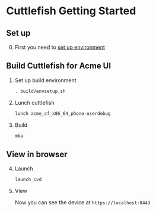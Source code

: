 # Cuttlefish Getting Started

## Set up
0. First you need to [set up environment](https://source.android.com/docs/setup/create/cuttlefish-use#launch)

## Build Cuttlefish for Acme UI

1. Set up build environment

   ```bash
   . build/envsetup.sh
   ```

2. Lunch cuttlefish

   ```bash
   lunch acme_cf_x86_64_phone-userdebug
   ```

3. Build

   ```bash
   mka
   ```

## View in browser
4. Launch

   ```bash
   launch_cvd
   ```

5. View

   Now you can see the device at `https://localhost:8443`


